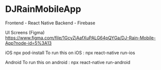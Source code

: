 # DJRainMobileApp

Frontend - React Native
Backend - Firebase


UI Screens (Figma)
https://www.figma.com/file/1GcyZjAafXuPALG64pQYGa/DJ-Rain-Mobile-App?node-id=5%3A13

iOS
npx pod-install
To run this on iOS : npx react-native run-ios

Android
To run this on android : npx react-native run-android
